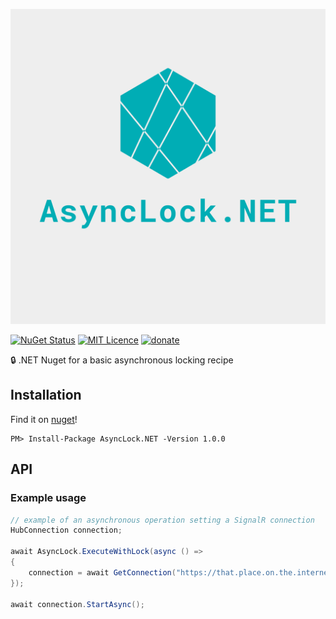![logo](https://github.com/Jac21/AsyncLock.NET/blob/master/media/logo.png?raw=true)

[![NuGet Status](http://img.shields.io/nuget/v/AsyncLock.NET.svg?style=flat)](https://www.nuget.org/packages/AsyncLock.NET/)
[![MIT Licence](https://badges.frapsoft.com/os/mit/mit.svg?v=103)](https://opensource.org/licenses/mit-license.php)
[![donate](https://img.shields.io/badge/%24-Buy%20me%20a%20coffee-ff69b4.svg?style=flat)](https://www.buymeacoffee.com/jac21) 

🔒 .NET Nuget for a basic asynchronous locking recipe

## Installation

Find it on [nuget](https://www.nuget.org/packages/AsyncLock.NET/)!

```
PM> Install-Package AsyncLock.NET -Version 1.0.0
```

## API 

### Example usage

```csharp
// example of an asynchronous operation setting a SignalR connection
HubConnection connection;

await AsyncLock.ExecuteWithLock(async () =>
{
    connection = await GetConnection("https://that.place.on.the.internet/hub");
});

await connection.StartAsync();
```
